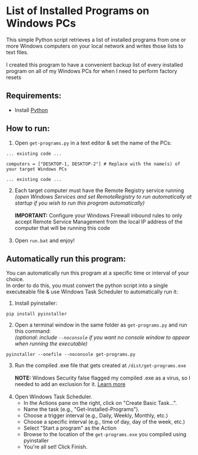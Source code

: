 # List of Installed Programs on Windows PCs
This simple Python script retrieves a list of installed programs from one or more Windows computers on your local network and writes those lists to text files.<br><br>
I created this program to have a convenient backup list of every installed program on all of my Windows PCs for when I need to perform factory resets

## Requirements:
- Install [Python](https://www.python.org/downloads/)

## How to run:
1. Open `get-programs.py` in a text editor & set the name of the PCs:
```
... existing code ...

computers = ["DESKTOP-1, DESKTOP-2"] # Replace with the name(s) of your target Windows PCs

... existing code ...
```
2. Each target computer must have the Remote Registry service running<br>
*(open Windows Services and set RemoteRegistry to run automatically at startup if you wish to run this program automatically)* <br><br>
**IMPORTANT:** Configure your Windows Firewall inbound rules to only accept Remote Service Management from the local IP address of the computer that will be running this code<br><br>
4. Open `run.bat` and enjoy!

## Automatically run this program:
You can automatically run this program at a specific time or interval of your choice.<br>
In order to do this, you must convert the python script into a single executeable file & use Windows Task Scheduler to automatically run it:

1. Install pyinstaller:
```
pip install pyinstaller
```
2. Open a terminal window in the same folder as `get-programs.py` and run this command:<br>
*(optional: include `--noconsole` if you want no console window to appear when running the executable)*
```
pyinstaller --onefile --noconsole get-programs.py
```
3. Run the compiled .exe file that gets created at `/dist/get-programs.exe`<br><br>
**NOTE:** Windows Security false flagged my compiled .exe as a virus, so I needed to add an exclusion for it. [Learn more](https://support.microsoft.com/en-us/windows/add-an-exclusion-to-windows-security-811816c0-4dfd-af4a-47e4-c301afe13b26) <br><br>
4. Open Windows Task Scheduler.
    - In the Actions pane on the right, click on "Create Basic Task...".
    - Name the task (e.g., "Get-Installed-Programs").
    - Choose a trigger interval (e.g., Daily, Weekly, Monthly, etc.)
    - Choose a specific interval (e.g., time of day, day of the week, etc.)
    - Select "Start a program" as the Action
    - Browse to the location of the `get-programs.exe` you compiled using pyinstaller
    - You're all set! Click Finish.
